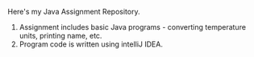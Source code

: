 Here's my Java Assignment Repository.
1) Assignment includes basic Java programs - converting temperature units, printing name, etc.
2) Program code is written using intelliJ IDEA.
